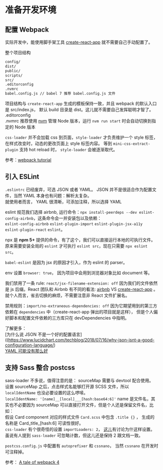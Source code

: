 # 准备开发环境

## 配置 Webpack
实际开发中，能使用脚手架工具 [create-react-app](https://github.com/facebook/create-react-app) 就不需要自己手动配置了。  

整个项目结构
```bash
config/
dist/
public/
scripts/
src/
.editorconfig
.nvmrc
babel.config.js // babel 7 推荐 babel.config.js 文件
```
项目结构与 `create-react-app` 生成的模板保持一致，并且 webpack 的默认入口是 src/index.js， 默认 build 目录是 dist。这儿就不需要自己发挥聪明才智了。  
.editorconfig  
.nvmrc 推荐使用 [nvm](https://github.com/creationix/nvm) 管理 Node 版本，运行 `nvm run start` 时会自动切换到指定的 Node 版本  

`css-loader` 并不会加载 css 到页面，`style-loader` 才负责维护一个 style 标签，在样式改变时，动态的更改页面上 style 标签内容。
等到 `mini-css-extract-plugin` 支持 hot reload 时， `style-loader` 会被逐渐取代。

参考：[webpack tutorial](https://www.valentinog.com/blog/webpack-tutorial/)

## 引入 ESLint

`.eslintrc` 已经废弃，可选 JSON 或者 YAML。 JSON 并不是很适合作为配置文件，当然 YAML 本身也有问题：解析太复杂。  
就使用者而言， YAML 很清晰，可添加注释，所以选择 YAML  

eslint 规范我们选择 airbnb, 运行命令：`npx install-peerdeps --dev eslint-config-airbnb`，这条命令会一并安装包以及依赖：  
`eslint-config-airbnb` `eslint-plugin-import` `eslint-plugin-jsx-a11y` `eslint-plugin-react` `eslint`。  

npx 是 **npm 5+** 提供的命令，有了这个，我们可以直接运行本地的可执行文件。原来需要安装全局的 `eslint` 才可执行 `eslint src`，现在只需要 `npx eslint src`。

`babel-eslint` 是因为 jsx 的原因才引入，作为 eslint 的 parser。  

env 设置 `browser: true`， 因为项目中会用到浏览器对象比如 document 等。    

我们禁用了一条 rule: `react/jsx-filename-extension: off` 因为我们的文件依然是 js 后缀。React 团队和 Airbnb 有不同的看法: [airbnb](https://github.com/airbnb/javascript/issues/1235)
 VS [create-react-app](https://github.com/facebook/create-react-app/issues/87) 。就个人而言，省去切换的麻烦，不需要注意非 React 文件扩展名。
 
 禁用规则：`import/no-extraneous-dependencies: off` 因为它期望用到的第三方依赖在 `dependencies` 中（create-react-app 弹出的项目就是这样），
 但是个人偏好脚本和配置文件依赖的三方库只在 devDependencies 中指明。

了解更多：   
[为什么说 JSON 不是一个好的配置语言]((https://www.lucidchart.com/techblog/2018/07/16/why-json-isnt-a-good-configuration-language/)  
[YAML 可能没有那么好](https://arp242.net/weblog/yaml_probably_not_so_great_after_all.html)  

## 支持 Sass 整合 postcss
sass-loader 不多说，值得注意的是： sourceMap 需要与 devtool 配合使用。 设置 sourceMap 之后，点击样式名能够打开源 SCSS 文件，所以 `localIdentName` 也没必要设置的这么啰嗦。    
`localIdentName: '[name]__[local]___[hash:base64:6]'` name 是文件名，其实也不必要因为 sourceMap 可以直接打开文件，但是个人还是保留文件名，比如：  
假设 Card component 对应的样式文件 `Card.scss` 中包含 `.title {}` ， 生成的名称是 Card_title_[hash:6] 可读性很好。   
`css-loader` 有个很奇怪的设置 `importLoaders: 2`， [这儿](https://github.com/webpack-contrib/css-loader/issues/228)有讨论为什这样设置。虽说有人提到 `sass-loader` 可忽略计数，但这儿还是保持 2 跟文档一致。  

`postcss.config.js` 中配置有 `autoprefixer` 和 `cssnano`， 当然 `cssnano` 在开发时可注释掉。

参考：
[A tale of webpack 4](https://hackernoon.com/a-tale-of-webpack-4-and-how-to-finally-configure-it-in-the-right-way-4e94c8e7e5c1)
